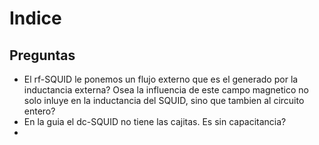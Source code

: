 # Indice


## Preguntas

- El rf-SQUID le ponemos un flujo externo que es el generado por la inductancia externa? Osea la influencia de este campo magnetico no solo inluye en la inductancia del SQUID, sino que tambien al circuito entero? 
- En la guia el dc-SQUID no tiene las cajitas. Es sin capacitancia?
- 